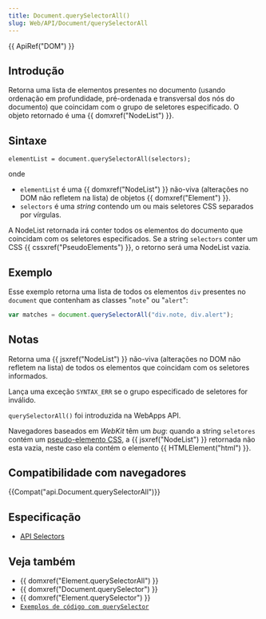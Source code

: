 ```yaml
---
title: Document.querySelectorAll()
slug: Web/API/Document/querySelectorAll
---
```

{{ ApiRef("DOM") }}

## Introdução

Retorna uma lista de elementos presentes no documento (usando ordenação em profundidade, pré-ordenada e transversal dos nós do documento) que coincidam com o grupo de seletores especificado. O objeto retornado é uma {{ domxref("NodeList") }}.

## Sintaxe

```
elementList = document.querySelectorAll(selectors);
```

onde

- `elementList` é uma {{ domxref("NodeList") }} não-viva (alterações no DOM não refletem na lista) de objetos {{ domxref("Element") }}.
- `selectors` é uma _string_ contendo um ou mais seletores CSS separados por vírgulas.

A NodeList retornada irá conter todos os elementos do documento que coincidam com os seletores especificados. Se a string `selectors` conter um CSS {{ cssxref("PseudoElements") }}, o retorno será uma NodeList vazia.

## Exemplo

Esse exemplo retorna uma lista de todos os elementos `div` presentes no `document` que contenham as classes "`note`" ou "`alert`":

```js
var matches = document.querySelectorAll("div.note, div.alert");
```

## Notas

Retorna uma {{ jsxref("NodeList") }} não-viva (alterações no DOM não refletem na lista) de todos os elementos que coincidam com os seletores informados.

Lança uma exceção `SYNTAX_ERR` se o grupo especificado de seletores for inválido.

`querySelectorAll()` foi introduzida na WebApps API.

Navegadores baseados em _WebKit_ têm um _bug_: quando a string `seletores` contém um [pseudo-elemento CSS](/pt-BR/docs/CSS/Pseudo-elements), a {{ jsxref("NodeList") }} retornada não esta vazia, neste caso ela contém o elemento {{ HTMLElement("html") }}.

## Compatibilidade com navegadores

{{Compat("api.Document.querySelectorAll")}}

## Especificação

- [API Selectors](http://www.w3.org/TR/selectors-api/)

## Veja também

- {{ domxref("Element.querySelectorAll") }}
- {{ domxref("Document.querySelector") }}
- {{ domxref("Element.querySelector") }}
- [`Exemplos de código com querySelector`](/pt-BR/docs/Code_snippets/QuerySelector)
